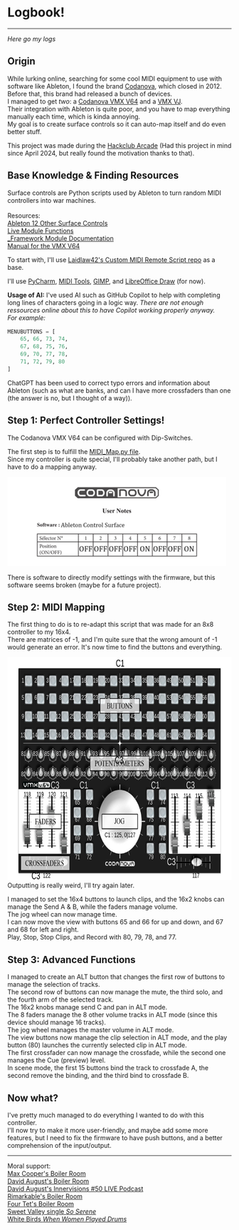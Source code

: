 # Logbook!

---

*Here go my logs*

## Origin

While lurking online, searching for some cool MIDI equipment to use with software like Ableton, I found the brand [Codanova](http://codanova.over-blog.com/), which closed in 2012.<br>
Before that, this brand had released a bunch of devices.<br> I managed to get *two*: a [Codanova VMX V64](http://codanova.over-blog.com/article-new-prototype-midi-controller-codanova-vmx-v64-50855556.html) and a [VMX VJ](http://codanova-fr.over-blog.com/article-27262311.html).<br>
Their integration with Ableton is quite poor, and you have to map everything manually each time, which is kinda annoying.<br>
My goal is to create surface controls so it can auto-map itself and do even better stuff.

This project was made during the [Hackclub Arcade](https://hackclub.com/arcade/) (Had this project in mind since April 2024, but really found the motivation thanks to that).

## Base Knowledge & Finding Resources

Surface controls are Python scripts used by Ableton to turn random MIDI controllers into war machines.<br>
<br>Resources:<br>
[Ableton 12 Other Surface Controls](https://github.com/gluon/AbletonLive12_MIDIRemoteScripts)<br>
[Live Module Functions](https://structure-void.com/PythonLiveAPI_documentation/Live11.0.xml)<br>
[_Framework Module Documentation](https://structure-void.com/AbletonLiveRemoteScripts_Docs/_Framework/)<br>
[Manual for the VMX V64](https://www.manualslib.com/manual/2817471/Codanova-Vmx-V-64.html)

To start with, I'll use [Laidlaw42's Custom MIDI Remote Script repo](https://github.com/laidlaw42/ableton-live-midi-remote-scripts) as a base.

I'll use [PyCharm](https://www.jetbrains.com/pycharm/), [MIDI Tools](https://mountainutilities.eu/miditools), [GIMP](https://www.gimp.org/), and [LibreOffice Draw](https://www.libreoffice.org/discover/draw/) (for now).<br>


**Usage of AI:** I've used AI such as GitHub Copilot to help with completing long lines of characters going in a logic way. *There are not enough ressources online about this to have Copilot working properly anyway.*<br>
*For example:*
```python
MENUBUTTONS = [
    65, 66, 73, 74,
    67, 68, 75, 76,
    69, 70, 77, 78,
    71, 72, 79, 80
]
```
ChatGPT has been used to correct typo errors and information about Ableton (such as what are banks, and can I have more crossfaders than one (the answer is no, but I thought of a way)).
## Step 1: Perfect Controller Settings!

The Codanova VMX V64 can be configured with Dip-Switches.

The first step is to fulfill the [MIDI_Map.py file](https://github.com/laidlaw42/ableton-live-midi-remote-scripts/blob/YourControllerName/YourControllerName%20-%20Live%2011/MIDI_Map.py).<br>
Since my controller is quite special, I'll probably take another path, but I have to do a mapping anyway.

<img src="https://github.com/Meb-Do-Stuff/Codanova-VMX-V64-Ableton-Surface-Control/blob/main/dipswitch.jpg?raw=true" height="200" alt="">

There is software to directly modify settings with the firmware, but this software seems broken (maybe for a future project).

## Step 2: MIDI Mapping

The first thing to do is to re-adapt this script that was made for an 8x8 controller to my 16x4.<br>
There are matrices of -1, and I'm quite sure that the wrong amount of -1 would generate an error.
It's now time to find the buttons and everything.

<img src="https://raw.githubusercontent.com/Meb-Do-Stuff/Codanova-VMX-V64-Ableton-Surface-Control/main/Map.png" height="500" alt="Codanova VMX V64 MIDI Map">
<br>Outputting is really weird, I'll try again later.

I managed to set the 16x4 buttons to launch clips, and the 16x2 knobs can manage the Send A & B, while the faders manage volume.<br>
The jog wheel can now manage time.<br>
I can now move the view with buttons 65 and 66 for up and down, and 67 and 68 for left and right.<br>
Play, Stop, Stop Clips, and Record with 80, 79, 78, and 77.<br>

## Step 3: Advanced Functions

I managed to create an ALT button that changes the first row of buttons to manage the selection of tracks.<br>
The second row of buttons can now manage the mute, the third solo, and the fourth arm of the selected track.<br>
The 16x2 knobs manage send C and pan in ALT mode.<br>
The 8 faders manage the 8 other volume tracks in ALT mode (since this device should manage 16 tracks).<br>
The jog wheel manages the master volume in ALT mode.<br>
The view buttons now manage the clip selection in ALT mode, and the play button (80) launches the currently selected clip in ALT mode.<br>
The first crossfader can now manage the crossfade, while the second one manages the Cue (preview) level.<br>
In scene mode, the first 15 buttons bind the track to crossfade A, the second remove the binding, and the third bind to crossfade B.<br>

## Now what?

I've pretty much managed to do everything I wanted to do with this controller.<br>
I'll now try to make it more user-friendly, and maybe add some more features, but I need to fix the firmware to have push buttons, and a better comprehension of the input/output.<br>

---

Moral support:<br>
[Max Cooper's Boiler Room](https://soundcloud.com/platform/max-cooper?si=8238550d7a3144bcaceca196e514521c&utm_source=clipboard&utm_medium=text&utm_campaign=social_sharing)<br>
[David August's Boiler Room](https://soundcloud.com/platform/david-august?si=6f764d61632349fcb5e680b10d23418d&utm_source=clipboard&utm_medium=text&utm_campaign=social_sharing)<br>
[David August's Innervisions #50 LIVE Podcast](https://soundcloud.com/davidaugust/innervisions-50-live-podcast?si=6fd98977e3b647429ca6c9d1a45be392&utm_source=clipboard&utm_medium=text&utm_campaign=social_sharing)<br>
[Rimarkable's Boiler Room](https://youtu.be/hoyCaeT_tuo)<br>
[Four Tet's Boiler Room](https://www.youtube.com/watch?v=Ca6pjR2TLns)<br>
[Sweet Valley single *So Serene*](https://open.spotify.com/intl-fr/album/3VM5KHTGJAVkbFc1tkDTHG)<br>
[White Birds *When Women Played Drums*](https://open.spotify.com/intl-fr/album/0pjKENinrmO6cBGplZIEfS)
